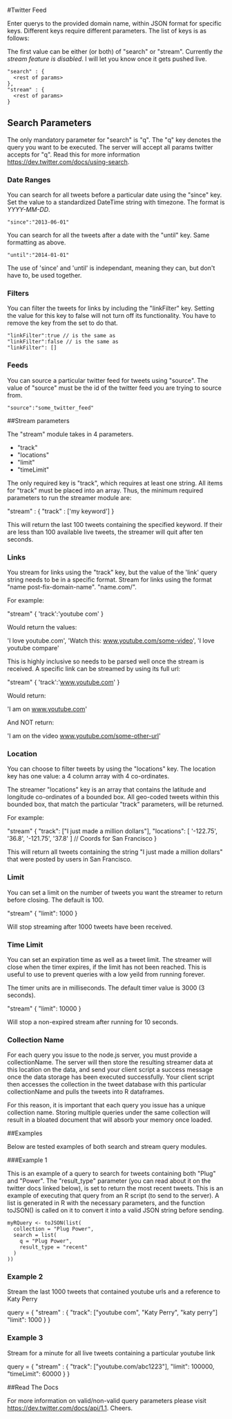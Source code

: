 #Twitter Feed

Enter querys to the provided domain name, within JSON format for specific keys.
Different keys require different parameters. The list of keys is as follows:

The first value can be either (or both) of "search" or "stream". Currently _the stream feature is disabled_. I will let you know once it gets pushed live.

    "search" : {
      <rest of params>
    },
    "stream" : {
      <rest of params>
    }


## Search Parameters

The only mandatory parameter for "search" is "q". The "q" key denotes the query you want to be executed. The server will accept all params twitter accepts for "q". Read this for more information https://dev.twitter.com/docs/using-search.


### Date Ranges

You can search for all tweets before a particular date using the "since" key. Set the value to a standardized DateTime string with timezone. The format is _YYYY-MM-DD_.

    "since":"2013-06-01"

You can search for all the tweets after a date with the "until" key. Same formatting as above.

    "until":"2014-01-01"

The use of 'since' and 'until' is independant, meaning they can, but don't have to, be used together.

### Filters

You can filter the tweets for links by including the "linkFilter" key. Setting the value for this key to false will not turn off its functionality. You have to remove the key from the set to do that.

    "linkFilter":true // is the same as
    "linkFilter":false // is the same as
    "linkFilter": []

### Feeds

You can source a particular twitter feed for tweets using "source". The value of "source" must be the id of the twitter feed you are trying to source from.

    "source":"some_twitter_feed"


##Stream parameters

The "stream" module takes in 4 parameters.

  - "track"
  - "locations"
  - "limit"
  - "timeLimit"

The only required key is "track", which requires at least one string. All items for "track" must be placed into an array. Thus, the minimum required parameters to run the streamer module are:

  "stream" : {
    "track" : ['my keyword']
  }

This will return the last 100 tweets containing the specified keyword. If their are less than 100 available live tweets, the streamer will quit after ten seconds.


### Links

You stream for links using the "track" key, but the value of the 'link' query string needs to be in a specific format. Stream for links using the format "name post-fix-domain-name". "name.com/".

For example:

  "stream" {
    'track':'youtube com'
  }

Would return the values:

  'I love youtube.com',
  'Watch this: www.youtube.com/some-video',
  'I love youtube compare'

This is highly inclusive so needs to be parsed well once the stream is received. A specific link can be streamed by using its full url:

  "stream" {
    'track':'www.youtube.com'
  }

Would return:

  'I am on www.youtube.com'

And NOT return:

  'I am on the video www.youtube.com/some-other-url'


### Location

You can choose to filter tweets by using the "locations" key. The location key has one value: a 4 column array with 4 co-ordinates.

The streamer "locations" key is an array that contains the latitude and longitude co-ordinates of a bounded box. All geo-coded tweets within this bounded box, that match the particular "track" parameters, will be returned.

For example:

  "stream" {
    "track": ["I just made a million dollars"],
    "locations": [ '-122.75', '36.8', '-121.75', '37.8' ] // Coords for San Francisco
  }

This will return all tweets containing the string "I just made a million dollars" that were posted by users in San Francisco.

### Limit

You can set a limit on the number of tweets you want the streamer to return before closing. The default is 100.

  "stream" {
    "limit": 1000
  }

Will stop streaming after 1000 tweets have been received.

### Time Limit

You can set an expiration time as well as a tweet limit. The streamer will close when the timer expires, if the limit has not been reached. This is useful to use to prevent queries with a low yeild from running forever.

The timer units are in milliseconds. The default timer value is 3000 (3 seconds).

  "stream" {
    "limit": 10000
  }

Will stop a non-expired stream after running for 10 seconds.

### Collection Name

For each query you issue to the node.js server, you must provide a collectionName. The server will then store the resulting streamer data at this location on the data, and send your client script a success message once the data storage has been executed successfully. Your client script then accesses the collection in the tweet database with this particular collectionName and pulls the tweets into R dataframes.

For this reason, it is important that each query you issue has a unique collection name. Storing multiple queries under the same collection will result in a bloated document that will absorb your memory once loaded.

##Examples

Below are tested examples of both search and stream query modules.

###Example 1

This is an example of a query to search for tweets containing both "Plug" and "Power". The "result_type" parameter (you can read about it on the twitter docs linked below), is set to return the most recent tweets. This is an example of executing that query from an R script (to send to the server). A list is generated in R with the necessary parameters, and the function toJSON() is called on it to convert it into a valid JSON string before sending.

    myRQuery <- toJSON(list(
      collection = "Plug Power",
      search = list(
        q = "Plug Power",
        result_type = "recent"
      )
    ))

### Example 2

Stream the last 1000 tweets that contained youtube urls and a reference to Katy Perry

  query = {
    "stream" : {
      "track": ["youtube com", "Katy Perry", "katy perry"]
      "limit": 1000
    }
  }

### Example 3

Stream for a minute for all live tweets containing a particular youtube link

  query = {
    "stream" : {
      "track": ["youtube.com/abc1223"],
      "limit": 100000,
      "timeLimit": 60000
    }
  }

##Read The Docs

For more information on valid/non-valid query parameters please visit https://dev.twitter.com/docs/api/1.1. Cheers.